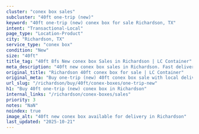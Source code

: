 ```yaml
---
cluster: "conex box sales"
subcluster: "40ft one-trip (new)"
keyword: "40ft one-trip (new) conex box for sale Richardson, TX"
intent: "Transactional-Local"
page_type: "Location-Product"
city: "Richardson, TX"
service_type: "conex box"
condition: "New"
size: "40ft"
title_tag: "40ft 8fs New conex box Sales in Richardson | LC Container"
meta_description: "40ft new conex box sales in Richardson. Fast delivery, competitive pricing. Serving conex boxes area. Quote ID: B9H. Call (214) 524-4168 for your free quote today."
original_title: "Richardson 40ft conex box for sale | LC Container"
original_meta: "Buy one-trip (new) 40ft conex box sale with local delivery in Richardson, TX. LC Container — local Since 2003. Request a fast quote today."
url_slug: "/richardson/buy/40ft/conex-boxes/one-trip-new"
h1: "Buy 40ft one-trip (new) conex box in Richardson"
internal_links: "/richardson/conex-boxes/sales"
priority: 3
notes: "NaN"
noindex: true
image_alt: "40ft new conex box available for delivery in Richardson"
last_updated: "2025-10-21"
---
```


<!-- TODO: Add unique city/inventory copy, images, and internal links here. -->
